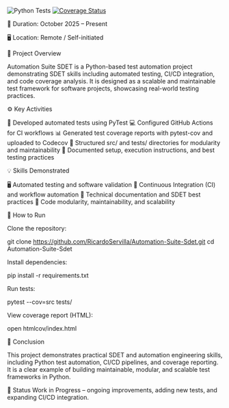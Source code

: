 ![Python Tests](https://github.com/RicardoServilla/Automation-Suite-Sdet/actions/workflows/pytest.yml/badge.svg)
[![Coverage Status](https://codecov.io/gh/RicardoServilla/Automation-Suite-Sdet/branch/main/graph/badge.svg)](https://codecov.io/gh/RicardoServilla/Automation-Suite-Sdet)

📅 Duration: October 2025 – Present

🖥️ Location: Remote / Self-initiated

📝 Project Overview

Automation Suite SDET is a Python-based test automation project demonstrating SDET skills including automated testing, CI/CD integration, and code coverage analysis. It is designed as a scalable and maintainable test framework for software projects, showcasing real-world testing practices.

⚙️ Key Activities

🤖 Developed automated tests using PyTest
💻 Configured GitHub Actions for CI workflows
📊 Generated test coverage reports with pytest-cov and uploaded to Codecov
🧩 Structured src/ and tests/ directories for modularity and maintainability
📄 Documented setup, execution instructions, and best testing practices

💡 Skills Demonstrated

🖥️ Automated testing and software validation
🔄 Continuous Integration (CI) and workflow automation
📝 Technical documentation and SDET best practices
🧩 Code modularity, maintainability, and scalability

🚀 How to Run

Clone the repository:

git clone https://github.com/RicardoServilla/Automation-Suite-Sdet.git
cd Automation-Suite-Sdet


Install dependencies:

pip install -r requirements.txt


Run tests:

pytest --cov=src tests/


View coverage report (HTML):

open htmlcov/index.html

🏁 Conclusion

This project demonstrates practical SDET and automation engineering skills, including Python test automation, CI/CD pipelines, and coverage reporting. It is a clear example of building maintainable, modular, and scalable test frameworks in Python.

🚧 Status
Work in Progress – ongoing improvements, adding new tests, and expanding CI/CD integration.
